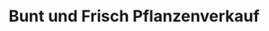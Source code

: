 ---
title: "Bunt und Frisch Pflanzenverkauf"
url: /rosengarten/bunt-und-frisch-pflanzenverkauf/
shop: Blumen
---